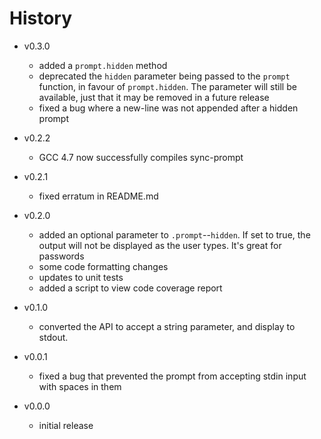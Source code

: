 # History

- v0.3.0
  - added a `prompt.hidden` method
  - deprecated the `hidden` parameter being passed to the `prompt` function, in favour of `prompt.hidden`. The parameter will still be available, just that it may be removed in a future release
  - fixed a bug where a new-line was not appended after a hidden prompt

- v0.2.2
  - GCC 4.7 now successfully compiles sync-prompt

- v0.2.1
  - fixed erratum in README.md

- v0.2.0
  - added an optional parameter to `.prompt`--`hidden`. If set to true, the output will not be displayed as the user types. It's great for passwords
  - some code formatting changes
  - updates to unit tests
  - added a script to view code coverage report

- v0.1.0
  - converted the API to accept a string parameter, and display to stdout.

- v0.0.1
  - fixed a bug that prevented the prompt from accepting stdin input with spaces in them

- v0.0.0
  - initial release